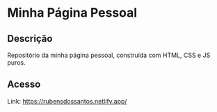 # Minha Página Pessoal

## Descrição

Repositório da minha página pessoal, construída com HTML, CSS e JS puros.

## Acesso

Link: https://rubensdossantos.netlify.app/

